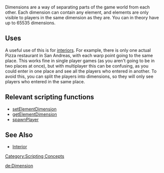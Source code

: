 Dimensions are a way of separating parts of the game world from each other. Each dimension can contain any element, and elements are only visible to players in the same dimension as they are. You can in theory have up to 65535 dimensions.

Uses
----

A useful use of this is for [interiors](/docs/interior.md "wikilink"). For example, there is only one actual Pizza restaurant in San Andreas, with each warp point going to the same place. This works fine in single player games (as you aren't going to be in two places at once), but with multiplayer this can be confusing, as you could enter in one place and see all the players who entered in another. To avoid this, you can split the players into dimensions, so they will only see players who entered in the same place.

Relevant scripting functions
----------------------------

-   [setElementDimension](/docs/setelementdimension.md "wikilink")
-   [getElementDimension](/docs/getelementdimension.md "wikilink")
-   [spawnPlayer](/docs/spawnplayer.md "wikilink")

See Also
--------

-   [Interior](/docs/interior.md "wikilink")

[Category:Scripting Concepts](/docs/category:scripting_concepts.md "wikilink")

[de:Dimension](/docs/de:dimension.md "wikilink")
